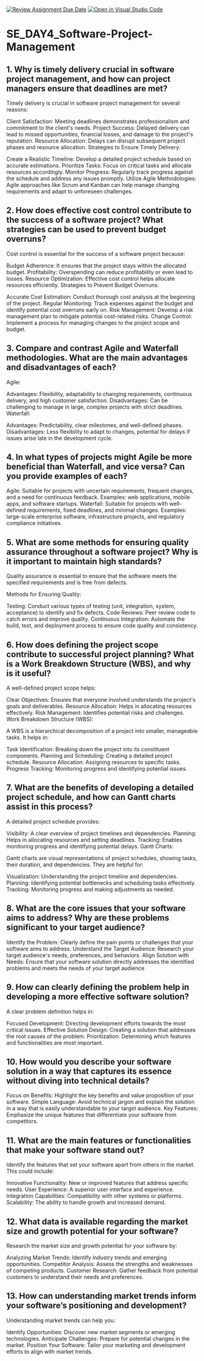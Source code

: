[![Review Assignment Due Date](https://classroom.github.com/assets/deadline-readme-button-22041afd0340ce965d47ae6ef1cefeee28c7c493a6346c4f15d667ab976d596c.svg)](https://classroom.github.com/a/9pw6JKcu)
[![Open in Visual Studio Code](https://classroom.github.com/assets/open-in-vscode-2e0aaae1b6195c2367325f4f02e2d04e9abb55f0b24a779b69b11b9e10269abc.svg)](https://classroom.github.com/online_ide?assignment_repo_id=15681965&assignment_repo_type=AssignmentRepo)
# SE_DAY4_Software-Project-Management
## 1. Why is timely delivery crucial in software project management, and how can project managers ensure that deadlines are met?
Timely delivery is crucial in software project management for several reasons:

Client Satisfaction: Meeting deadlines demonstrates professionalism and commitment to the client's needs.
Project Success: Delayed delivery can lead to missed opportunities, financial losses, and damage to the project's reputation.
Resource Allocation: Delays can disrupt subsequent project phases and resource allocation.
Strategies to Ensure Timely Delivery:

Create a Realistic Timeline: Develop a detailed project schedule based on accurate estimations.
Prioritize Tasks: Focus on critical tasks and allocate resources accordingly.
Monitor Progress: Regularly track progress against the schedule and address any issues promptly.
Utilize Agile Methodologies: Agile approaches like Scrum and Kanban can help manage changing requirements and adapt to unforeseen challenges.

## 2. How does effective cost control contribute to the success of a software project? What strategies can be used to prevent budget overruns?
Cost control is essential for the success of a software project because:

Budget Adherence: It ensures that the project stays within the allocated budget.
Profitability: Overspending can reduce profitability or even lead to losses.
Resource Optimization: Effective cost control helps allocate resources efficiently.
Strategies to Prevent Budget Overruns:

Accurate Cost Estimation: Conduct thorough cost analysis at the beginning of the project.
Regular Monitoring: Track expenses against the budget and identify potential cost overruns early on.
Risk Management: Develop a risk management plan to mitigate potential cost-related risks.
Change Control: Implement a process for managing changes to the project scope and budget.
## 3. Compare and contrast Agile and Waterfall methodologies. What are the main advantages and disadvantages of each?
Agile:

Advantages: Flexibility, adaptability to changing requirements, continuous delivery, and high customer satisfaction.
Disadvantages: Can be challenging to manage in large, complex projects with strict deadlines.
Waterfall:

Advantages: Predictability, clear milestones, and well-defined phases.
Disadvantages: Less flexibility to adapt to changes, potential for delays if issues arise late in the development cycle.

## 4. In what types of projects might Agile be more beneficial than Waterfall, and vice versa? Can you provide examples of each?
Agile: Suitable for projects with uncertain requirements, frequent changes, and a need for continuous feedback. Examples: web applications, mobile apps, and software startups.
Waterfall: Suitable for projects with well-defined requirements, fixed deadlines, and minimal changes. Examples: large-scale enterprise software, infrastructure projects, and regulatory compliance initiatives.

## 5. What are some methods for ensuring quality assurance throughout a software project? Why is it important to maintain high standards?
Quality assurance is essential to ensure that the software meets the specified requirements and is free from defects.

Methods for Ensuring Quality:

Testing: Conduct various types of testing (unit, integration, system, acceptance) to identify and fix defects.
Code Reviews: Peer review code to catch errors and improve quality.
Continuous Integration: Automate the build, test, and deployment process to ensure code quality and consistency.

## 6. How does defining the project scope contribute to successful project planning? What is a Work Breakdown Structure (WBS), and why is it useful?
A well-defined project scope helps:

Clear Objectives: Ensures that everyone involved understands the project's goals and deliverables.
Resource Allocation: Helps in allocating resources effectively.
Risk Management: Identifies potential risks and challenges.
Work Breakdown Structure (WBS):

A WBS is a hierarchical decomposition of a project into smaller, manageable tasks. It helps in:

Task Identification: Breaking down the project into its constituent components.
Planning and Scheduling: Creating a detailed project schedule.
Resource Allocation: Assigning resources to specific tasks.
Progress Tracking: Monitoring progress and identifying potential issues.

## 7. What are the benefits of developing a detailed project schedule, and how can Gantt charts assist in this process?
A detailed project schedule provides:

Visibility: A clear overview of project timelines and dependencies.
Planning: Helps in allocating resources and setting deadlines.
Tracking: Enables monitoring progress and identifying potential delays.
Gantt Charts:

Gantt charts are visual representations of project schedules, showing tasks, their duration, and dependencies. They are helpful for:

Visualization: Understanding the project timeline and dependencies.
Planning: Identifying potential bottlenecks and scheduling tasks effectively.
Tracking: Monitoring progress and making adjustments as needed.

## 8. What are the core issues that your software aims to address? Why are these problems significant to your target audience?
Identify the Problem: Clearly define the pain points or challenges that your software aims to address.
Understand the Target Audience: Research your target audience's needs, preferences, and behaviors.
Align Solution with Needs: Ensure that your software solution directly addresses the identified problems and meets the needs of your target audience

## 9. How can clearly defining the problem help in developing a more effective software solution?
A clear problem definition helps in:

Focused Development: Directing development efforts towards the most critical issues.
Effective Solution Design: Creating a solution that addresses the root causes of the problem.
Prioritization: Determining which features and functionalities are most important.

## 10. How would you describe your software solution in a way that captures its essence without diving into technical details?
Focus on Benefits: Highlight the key benefits and value proposition of your software.
Simple Language: Avoid technical jargon and explain the solution in a way that is easily understandable to your target audience.
Key Features: Emphasize the unique features that differentiate your software from competitors.

## 11. What are the main features or functionalities that make your software stand out?
Identify the features that set your software apart from others in the market. This could include:

Innovative Functionality: New or improved features that address specific needs.
User Experience: A superior user interface and experience.
Integration Capabilities: Compatibility with other systems or platforms.
Scalability: The ability to handle growth and increased demand.

## 12. What data is available regarding the market size and growth potential for your software?
Research the market size and growth potential for your software by:

Analyzing Market Trends: Identify industry trends and emerging opportunities.
Competitor Analysis: Assess the strengths and weaknesses of competing products.
Customer Research: Gather feedback from potential customers to understand their needs and preferences.

## 13. How can understanding market trends inform your software’s positioning and development?
Understanding market trends can help you:

Identify Opportunities: Discover new market segments or emerging technologies.
Anticipate Challenges: Prepare for potential changes in the market.
Position Your Software: Tailor your marketing and development efforts to align with market trends.
